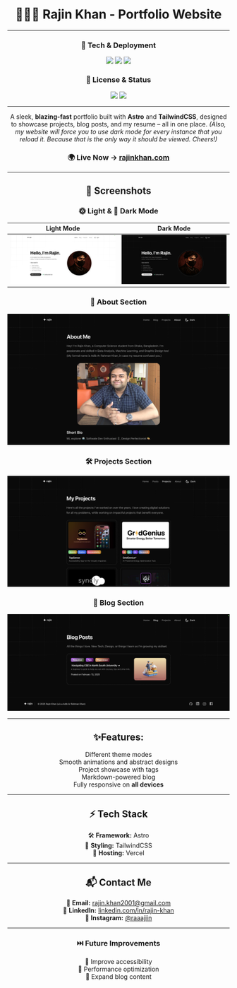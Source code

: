 <div align="center">

# **🧑🏻‍💻 Rajin Khan - Portfolio Website**  

---

### **🚀 Tech & Deployment**
<p align="center">
  <img src="https://img.shields.io/badge/Built%20With-Astro-blueviolet?style=for-the-badge&logo=astro&logoColor=white" />
  <img src="https://img.shields.io/badge/Styled%20With-TailwindCSS-38B2AC?style=for-the-badge&logo=tailwindcss&logoColor=white" />
  <img src="https://img.shields.io/badge/Deployed%20On-Vercel-black?style=for-the-badge&logo=vercel&logoColor=white" />
</p>

### **📜 License & Status**
<p align="center">
  <img src="https://img.shields.io/github/license/rajin-khan/Portfolio?style=for-the-badge&color=blue" />
  <img src="https://img.shields.io/website?down_message=Offline&up_message=Live&url=https%3A%2F%2Frajinkhan.vercel.app&style=for-the-badge&color=brightgreen" />
</p>

---

A sleek, **blazing-fast** portfolio built with **Astro** and **TailwindCSS**, designed to showcase projects, blog posts, and my resume – all in one place. 
*(Also, my website will force you to use dark mode for every instance that you reload it. Because that is the only way it should be viewed. Cheers!)*

### **🌍 Live Now →** [rajinkhan.com](https://rajinkhan.com)

---

## **📸 Screenshots**
### 🌞 Light & 🌙 Dark Mode  
| Light Mode  | Dark Mode  |
|---|---|
| ![Light Mode](./light1.png) | ![Dark Mode](./dark1.png) |

### **🍻 About Section**  
![About Preview](./dark4.png)

### **🛠️ Projects Section**  
![Projects Preview](./dark3.png)

### **📝 Blog Section**  
![Posts Preview](./dark2.png)

---

## **✨Features:**
Different theme modes  
Smooth animations and abstract designs  
Project showcase with tags  
Markdown-powered blog  
Fully responsive on **all devices**  

---

## **⚡ Tech Stack**
🛠 **Framework:** Astro  
🎨 **Styling:** TailwindCSS  
🚀 **Hosting:** Vercel  

---

## **📬 Contact Me**
📧 **Email:** [rajin.khan2001@gmail.com](mailto:rajin.khan2001@gmail.com)  
🔗 **LinkedIn:** [linkedin.com/in/rajin-khan](https://linkedin.com/in/rajin-khan)  
📸 **Instagram:** [@raaajiin](https://instagram.com/raaajiin)  

---

### **⏭️ Future Improvements**
🔹 Improve accessibility  
🔹 Performance optimization  
🔹 Expand blog content  

</div>